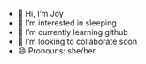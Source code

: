 - 👋 Hi, I’m Joy
- 👀 I’m interested in sleeping
- 🌱 I’m currently learning github
- 💞️ I’m looking to collaborate soon
- 😄 Pronouns: she/her

<!---
Joy-B4/Joy-B4 is a ✨ special ✨ repository because its `README.md` (this file) appears on your GitHub profile.
You can click the Preview link to take a look at your changes.
--->
